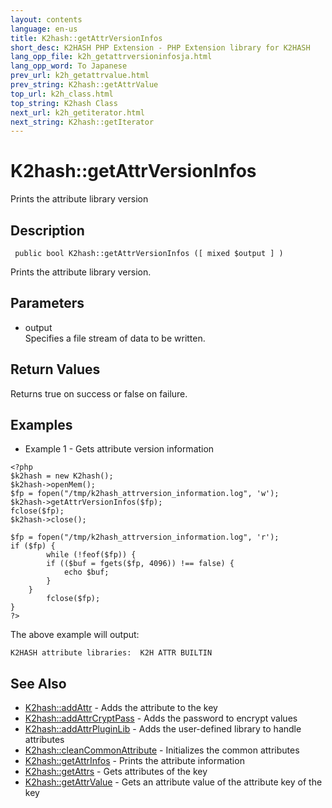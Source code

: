 ```yaml
---
layout: contents
language: en-us
title: K2hash::getAttrVersionInfos
short_desc: K2HASH PHP Extension - PHP Extension library for K2HASH
lang_opp_file: k2h_getattrversioninfosja.html
lang_opp_word: To Japanese
prev_url: k2h_getattrvalue.html
prev_string: K2hash::getAttrValue
top_url: k2h_class.html
top_string: K2hash Class
next_url: k2h_getiterator.html
next_string: K2hash::getIterator
---
```


# K2hash::getAttrVersionInfos
Prints the attribute library version

## Description
```
 public bool K2hash::getAttrVersionInfos ([ mixed $output ] )
```
Prints the attribute library version. 

## Parameters
- output  
Specifies a file stream of data to be written.

## Return Values
Returns true on success or false on failure. 

## Examples
- Example 1 - Gets attribute version information
```
<?php
$k2hash = new K2hash();
$k2hash->openMem();
$fp = fopen("/tmp/k2hash_attrversion_information.log", 'w');
$k2hash->getAttrVersionInfos($fp);
fclose($fp);
$k2hash->close();

$fp = fopen("/tmp/k2hash_attrversion_information.log", 'r');
if ($fp) {
        while (!feof($fp)) {
        if (($buf = fgets($fp, 4096)) !== false) {
            echo $buf;
        }
    }
        fclose($fp);
}
?>
```
The above example will output:
```
K2HASH attribute libraries:  K2H ATTR BUILTIN
```

## See Also
- [K2hash::addAttr](k2h_addattr.html) - Adds the attribute to the key
- [K2hash::addAttrCryptPass](k2h_addattrcryptpass.html) - Adds the password to encrypt values
- [K2hash::addAttrPluginLib](k2h_addattrpluginlib.html) - Adds the user-defined library to handle attributes
- [K2hash::cleanCommonAttribute](k2h_cleancommonattribute.html) - Initializes the common attributes
- [K2hash::getAttrInfos](k2h_getattrinfos.html) - Prints the attribute information
- [K2hash::getAttrs](k2h_getattrs.html) - Gets attributes of the key
- [K2hash::getAttrValue](k2h_getattrvalue.html) - Gets an attribute value of the attribute key of the key
